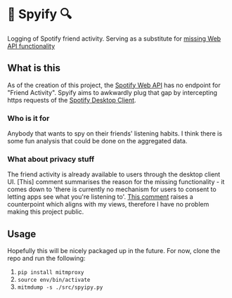 # 🎵 Spyify 🔍

Logging of Spotify friend activity. Serving as a substitute for [missing Web API functionality](https://github.com/spotify/web-api/issues/83)

## What is this

As of the creation of this project, the [Spotify Web API](https://developer.spotify.com/documentation/web-api/) has no endpoint for "Friend Activity".
Spyify aims to awkwardly plug that gap by intercepting https requests of the [Spotify Desktop Client](https://www.spotify.com/uk/download/other/).

### Who is it for

Anybody that wants to spy on their friends' listening habits. I think there is some fun analysis that could be done on the aggregated data.

### What about privacy stuff

The friend activity is already available to users through the desktop client UI.
[This] comment summarises the reason for the missing functionality - it comes down to 'there is currently no mechanism for users to consent to letting apps see what you're listening to'.
[This comment](https://github.com/spotify/web-api/issues/83#issuecomment-311495141) raises a counterpoint which aligns with my views, therefore I have no problem making this project public.

## Usage

Hopefully this will be nicely packaged up in the future.
For now, clone the repo and run the following:
1. `pip install mitmproxy`
1. `source env/bin/activate`
1. `mitmdump -s ./src/spyipy.py`
